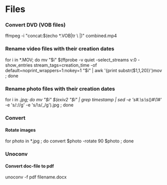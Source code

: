 # Files

### Convert DVD (VOB files)
ffmpeg -i "concat:$(echo *.VOB|tr \  \|)" combined.mp4


### Rename video files with their creation dates
for i in *.MOV; do mv "$i" $(ffprobe -v quiet -select_streams v:0  -show_entries stream_tags=creation_time -of default=noprint_wrappers=1:nokey=1 "$i"  | awk '{print substr($1,1,20)}')mov ; done

### Rename photo files with their creation dates
for i in *.jpg; do mv "$i" $(exiv2 "$i" | grep timestamp | sed -e 's#.*\s:\s\(\)#\1#' -e 's/://g' -e 's/\s/_/g').jpg ; done

### Convert

#### Rotate images
for photo in *.jpg ; do convert $photo -rotate 90 $photo ; done

### Unoconv

#### Convert doc-file to pdf
unoconv -f pdf filename.docx
